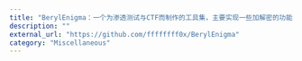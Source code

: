 ```yaml
---
title: "BerylEnigma：一个为渗透测试与CTF而制作的工具集，主要实现一些加解密的功能"
description: ""
external_url: "https://github.com/ffffffff0x/BerylEnigma"
category: "Miscellaneous"
---
```

